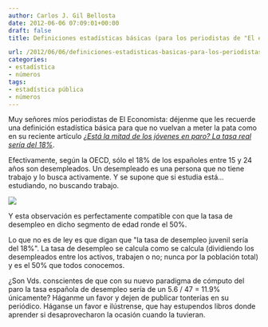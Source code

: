 ```yaml
---
author: Carlos J. Gil Bellosta
date: 2012-06-06 07:09:01+00:00
draft: false
title: Definiciones estadísticas básicas (para los periodistas de "El economista")

url: /2012/06/06/definiciones-estadisticas-basicas-para-los-periodistas-de-el-economista/
categories:
- estadística
- números
tags:
- estadística pública
- números
---
```


Muy señores míos periodistas de El Economista: déjenme que les recuerde una definición estadística básica para que no vuelvan a meter la pata como en su reciente artículo _[¿Está la mitad de los jóvenes en paro? La tasa real sería del 18%](http://www.eleconomista.es/economia/noticias/4019425/06/12/Esta-la-mitad-de-los-jovenes-espanoles-en-paro-El-dato-es-enganoso-la-tasa-seria-del-18.html)_.

Efectivamente, según la OECD, sólo el 18% de los españoles entre 15 y 24 años son desempleados. Un desempleado es una persona que no tiene trabajo y lo busca activamente. Y se supone que si estudia está... estudiando, no buscando trabajo.

[![](/wp-uploads/2012/06/BeattieBlog2new2.gif)
](/wp-uploads/2012/06/BeattieBlog2new2.gif)

Y esta observación es perfectamente compatible con que la tasa de desempleo en dicho segmento de edad ronde el 50%.

Lo que no es de ley es que digan que "la tasa de desempleo juvenil sería del 18%". La tasa de desempleo se calcula como se calcula (dividiendo los desempleados entre los activos, trabajen o no; nunca por la población total) y es el 50% que todos conocemos.

¿Son Vds. conscientes de que con su nuevo paradigma de cómputo del paro la tasa española de desempleo sería de un 5.6 / 47 = 11.9% únicamente? Háganme un favor y dejen de publicar tonterías en su periódico. Háganse un favor e ilústrense, que hay estupendos libros donde aprender si desaprovecharon la ocasión cuando la tuvieran.
